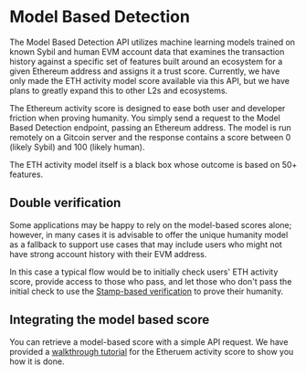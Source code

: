 # Model Based Detection 

The Model Based Detection API utilizes machine learning models trained on known Sybil and human EVM account data that examines the transaction history against a specific set of features built around an ecosystem for a given Ethereum address and assigns it a trust score. Currently, we have only made the ETH activity model score available via this API, but we have plans to greatly expand this to other L2s and ecosystems. 


The Ethereum activity score is designed to ease both user and developer friction when proving humanity. You simply send a request to the Model Based Detection endpoint, passing an Ethereum address. The model is run remotely on a Gitcoin server and the response contains a score between 0 (likely Sybil) and 100 (likely human). 

The ETH activity model itself is a black box whose outcome is based on 50+ features. 


## Double verification

Some applications may be happy to rely on the model-based scores alone; however, in many cases it is advisable to offer the unique humanity model as a fallback to support use cases that may include users who might not have strong account history with their EVM address. 

In this case a typical flow would be to initially check users' ETH activity score, provide access to those who pass, and let those who don't pass the initial check to use the [Stamp-based verification](https://docs.passport.xyz/building-with-passport/passport-api/overview) to prove their humanity.


## Integrating the model based score

You can retrieve a model-based score with a simple API request. We have provided a [walkthrough tutorial](./tutorials/double-verification.md) for the Etheruem activity score to show you how it is done.
